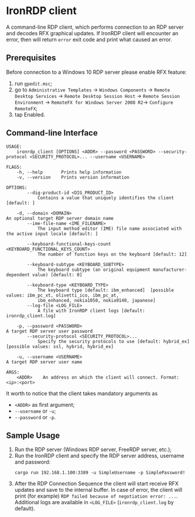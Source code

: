# IronRDP client

A command-line RDP client, which performs connection to an RDP server and decodes RFX graphical updates.
If IronRDP client will encounter an error, then will return `error` exit code and print what caused
an error.

## Prerequisites
Before connection to a Windows 10 RDP server please enable RFX feature:
1. run `gpedit.msc`;
2. go to `Administrative Templates` → `Windows Components` → `Remote Desktop Services` → 
`Remote Desktop Session Host` → `Remote Session Environment` → 
`RemoteFX for Windows Server 2008 R2`→ `Configure RemoteFX`;
3. tap Enabled.

## Command-line Interface

```
USAGE:
    ironrdp_client [OPTIONS] <ADDR> --password <PASSWORD> --security-protocol <SECURITY_PROTOCOL>... --username <USERNAME>

FLAGS:
    -h, --help       Prints help information
    -v, --version    Prints version information

OPTIONS:
        --dig-product-id <DIG_PRODUCT_ID>
            Contains a value that uniquely identifies the client [default: ]

    -d, --domain <DOMAIN>                                                    An optional target RDP server domain name
        --ime-file-name <IME_FILENAME>
            The input method editor (IME) file name associated with the active input locale [default: ]

        --keyboard-functional-keys-count <KEYBOARD_FUNCTIONAL_KEYS_COUNT>
            The number of function keys on the keyboard [default: 12]

        --keyboard-subtype <KEYBOARD_SUBTYPE>
            The keyboard subtype (an original equipment manufacturer-dependent value) [default: 0]

        --keyboard-type <KEYBOARD_TYPE>
            The keyboard type [default: ibm_enhanced]  [possible values: ibm_pc_xt, olivetti_ico, ibm_pc_at,
            ibm_enhanced, nokia1050, nokia9140, japanese]
        --log-file <LOG_FILE>
            A file with IronRDP client logs [default: ironrdp_client.log]

    -p, --password <PASSWORD>                                                A target RDP server user password
        --security-protocol <SECURITY_PROTOCOL>...
            Specify the security protocols to use [default: hybrid_ex]  [possible values: ssl, hybrid, hybrid_ex]

    -u, --username <USERNAME>                                                A target RDP server user name

ARGS:
    <ADDR>    An address on which the client will connect. Format: <ip>:<port>
```

It worth to notice that the client takes mandatory arguments as
 - `<ADDR>` as first argument;
 - `--username` or `-u`;
 - `--password` or `-p`.

## Sample Usage

1. Run the RDP server (Windows RDP server, FreeRDP server, etc.);
2. Run the IronRDP client and specify the RDP server address, username and password:
    ```
   cargo run 192.168.1.100:3389 -u SimpleUsername -p SimplePassword!
    ```
3. After the RDP Connection Sequence the client will start receive RFX updates 
and save to the internal buffer.
In case of error, the client will print (for example) `RDP failed because of negotiation error: ...`.
Additional logs are available in `<LOG_FILE>` (`ironrdp_client.log` by default).
